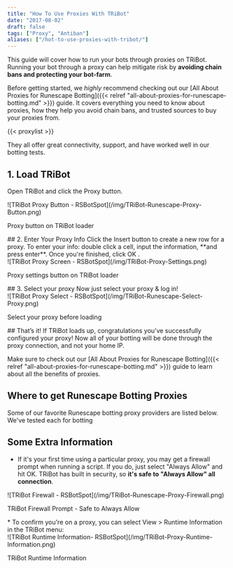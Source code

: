 ```yaml
---
title: "How To Use Proxies With TRiBot"
date: "2017-08-02"
draft: false
tags: ["Proxy", "Antiban"]
aliases: ["/hot-to-use-proxies-with-tribot/"]
---
```

This guide will cover how to run your bots through proxies on TRiBot. Running your bot through a proxy can help mitigate risk by **avoiding chain bans and protecting your bot-farm**.<!--more-->

Before getting started, we *highly* recommend checking out our [All About Proxies for Runescape Botting]({{< relref "all-about-proxies-for-runescape-botting.md" >}}) guide. It covers everything you need to know about proxies, how they help you avoid chain bans, and trusted sources to buy your proxies from.

{{< proxylist >}}

They all offer great connectivity, support, and have worked well in our botting tests.

## 1. Load TRiBot
Open TRiBot and click the Proxy button.
<div class="caption">
![TRiBot Proxy Button - RSBotSpot](/img/TRiBot-Runescape-Proxy-Button.png)
<p class="caption-text">Proxy button on TRiBot loader</p>
</div>
## 2. Enter Your Proxy Info
Click the Insert button to create a new row for a proxy. To enter your info: double click a cell, input the information, **and press enter**. Once you're finished, click OK .
<div class="caption">
![TRiBot Proxy Screen - RSBotSpot](/img/TRiBot-Proxy-Settings.png)
<p class="caption-text">Proxy settings button on TRiBot loader</p>
</div>
## 3. Select your proxy
Now just select your proxy & log in!
<div class="caption">
![TRiBot Proxy Select - RSBotSpot](/img/TRiBot-Runescape-Select-Proxy.png)
<p class="caption-text">Select your proxy before loading</p>
</div>
## That’s it!
If TRiBot loads up, congratulations you’ve successfully configured your proxy! Now all of your botting will be done through the proxy connection, and not your home IP.

Make sure to check out our [All About Proxies for Runescape Botting]({{< relref "all-about-proxies-for-runescape-botting.md" >}}) guide to learn about all the benefits of proxies.

## Where to get Runescape Botting Proxies
Some of our favorite Runescape botting proxy providers are listed below. We've tested each for botting

## Some Extra Information

*   If it's your first time using a particular proxy, you may get a firewall prompt when running a script. If you do, just select "Always Allow" and hit OK. TRiBot has built in security, so **it's safe to "Always Allow" all connection**.
<div class="caption">
    ![TRiBot Firewall - RSBotSpot](/img/TRiBot-Runescape-Proxy-Firewall.png)
    <p class="caption-text">TRiBot Firewall Prompt - Safe to Always Allow</p>
</div>
*   To confirm you're on a proxy, you can select View > Runtime Information in the TRiBot menu:
<div class="caption">
![TRiBot Runtime Information- RSBotSpot](/img/TRiBot-Proxy-Runtime-Information.png)
<p class="caption-text">TRiBot Runtime Information</p>
</div>
